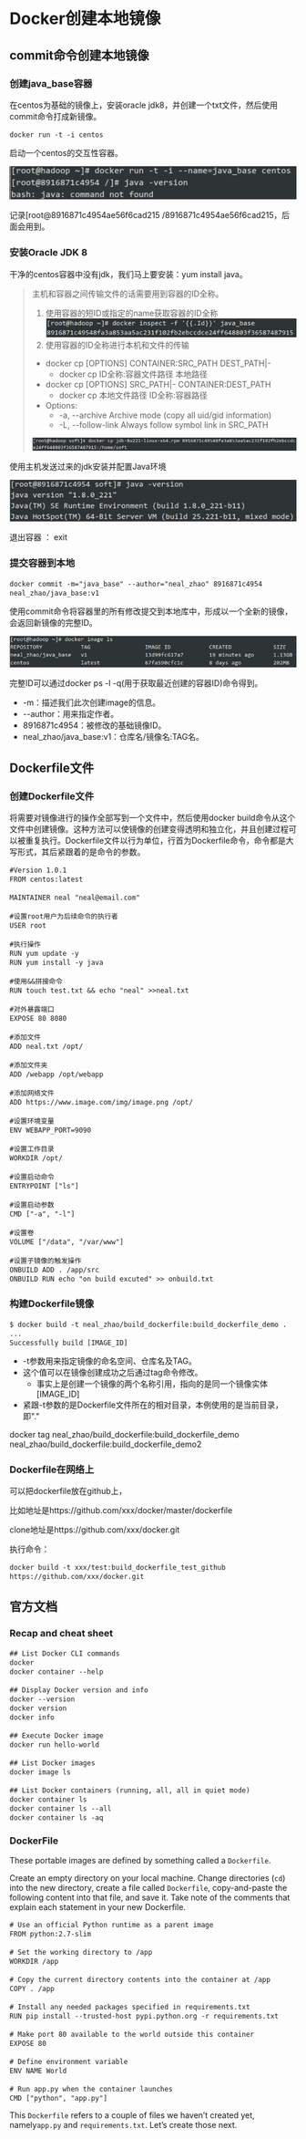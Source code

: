 # Docker创建本地镜像

## commit命令创建本地镜像
### 创建java_base容器
在centos为基础的镜像上，安装oracle jdk8，并创建一个txt文件，然后使用commit命令打成新镜像。
```
docker run -t -i centos
```
启动一个centos的交互性容器。

![](/.gitbook/assets/linux/docker/Selection_012.jpg)

记录[root@8916871c4954ae56f6cad215 /8916871c4954ae56f6cad215，后面会用到。

### 安装Oracle JDK 8
干净的centos容器中没有jdk，我们马上要安装：yum install java。

> 主机和容器之间传输文件的话需要用到容器的ID全称。
> 1. 使用容器的短ID或指定的name获取容器的ID全称
> ![](/.gitbook/assets/linux/docker/Selection_013.jpg)
> 2. 使用容器的ID全称进行本机和文件的传输
> - docker cp [OPTIONS] CONTAINER:SRC_PATH DEST_PATH|-
>   - docker cp ID全称:容器文件路径 本地路径
> - docker cp [OPTIONS] SRC_PATH|- CONTAINER:DEST_PATH
>   - docker cp 本地文件路径 ID全称:容器路径
> - Options:
>   - -a, --archive       Archive mode (copy all uid/gid information)
>   - -L, --follow-link   Always follow symbol link in SRC_PATH
> 
> ![](/.gitbook/assets/linux/docker/Selection_014.jpg)

使用主机发送过来的jdk安装并配置Java环境

![](/.gitbook/assets/linux/docker/Selection_015.jpg)

退出容器 ： exit


### 提交容器到本地
```
docker commit -m="java_base" --author="neal_zhao" 8916871c4954 neal_zhao/java_base:v1
```
使用commit命令将容器里的所有修改提交到本地库中，形成以一个全新的镜像，会返回新镜像的完整ID。

![](/.gitbook/assets/linux/docker/Selection_018.jpg)

完整ID可以通过docker ps -l -q(用于获取最近创建的容器ID)命令得到。

- -m：描述我们此次创建image的信息。
- --author：用来指定作者。
- 8916871c4954：被修改的基础镜像ID。
- neal_zhao/java_base:v1：仓库名/镜像名:TAG名。


## Dockerfile文件
### 创建Dockerfile文件
将需要对镜像进行的操作全部写到一个文件中，然后使用docker build命令从这个文件中创建镜像。这种方法可以使镜像的创建变得透明和独立化，并且创建过程可以被重复执行。Dockerfile文件以行为单位，行首为Dockerfile命令，命令都是大写形式，其后紧跟着的是命令的参数。

```
#Version 1.0.1
FROM centos:latest

MAINTAINER neal "neal@email.com"

#设置root用户为后续命令的执行者
USER root

#执行操作
RUN yum update -y
RUN yum install -y java

#使用&&拼接命令
RUN touch test.txt && echo "neal" >>neal.txt

#对外暴露端口
EXPOSE 80 8080

#添加文件
ADD neal.txt /opt/

#添加文件夹
ADD /webapp /opt/webapp

#添加网络文件
ADD https://www.image.com/img/image.png /opt/

#设置环境变量
ENV WEBAPP_PORT=9090

#设置工作目录
WORKDIR /opt/

#设置启动命令
ENTRYPOINT ["ls"]

#设置启动参数
CMD ["-a", "-l"]

#设置卷
VOLUME ["/data", "/var/www"]

#设置子镜像的触发操作
ONBUILD ADD . /app/src
ONBUILD RUN echo "on build excuted" >> onbuild.txt
```

### 构建Dockerfile镜像
```
$ docker build -t neal_zhao/build_dockerfile:build_dockerfile_demo .
...
Successfully build [IMAGE_ID]
```

- -t参数用来指定镜像的命名空间、仓库名及TAG。
- 这个值可以在镜像创建成功之后通过tag命令修改。
  - 事实上是创建一个镜像的两个名称引用，指向的是同一个镜像实体[IMAGE_ID]
- 紧跟-t参数的是Dockerfile文件所在的相对目录，本例使用的是当前目录，即"."

docker tag neal_zhao/build_dockerfile:build_dockerfile_demo neal_zhao/build_dockerfile:build_dockerfile_demo2

### Dockerfile在网络上

可以把dockerfile放在github上，

比如地址是https://github.com/xxx/docker/master/dockerfile

clone地址是https://github.com/xxx/docker.git

执行命令：
```
docker build -t xxx/test:build_dockerfile_test_github https://github.com/xxx/docker.git
```

## 官方文档

### Recap and cheat sheet <a id="recap-and-cheat-sheet"></a>

```text
## List Docker CLI commands
docker
docker container --help

## Display Docker version and info
docker --version
docker version
docker info

## Execute Docker image
docker run hello-world

## List Docker images
docker image ls

## List Docker containers (running, all, all in quiet mode)
docker container ls
docker container ls --all
docker container ls -aq
```

### DockerFile

These portable images are defined by something called a `Dockerfile`.

Create an empty directory on your local machine. Change directories \(`cd`\) into the new directory, create a file called `Dockerfile`, copy-and-paste the following content into that file, and save it. Take note of the comments that explain each statement in your new Dockerfile.

```text
# Use an official Python runtime as a parent image
FROM python:2.7-slim

# Set the working directory to /app
WORKDIR /app

# Copy the current directory contents into the container at /app
COPY . /app

# Install any needed packages specified in requirements.txt
RUN pip install --trusted-host pypi.python.org -r requirements.txt

# Make port 80 available to the world outside this container
EXPOSE 80

# Define environment variable
ENV NAME World

# Run app.py when the container launches
CMD ["python", "app.py"]
```

This `Dockerfile` refers to a couple of files we haven’t created yet, namely`app.py` and `requirements.txt`. Let’s create those next.

